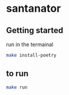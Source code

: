 # santanator

## Getting started
run in the termainal
```bash
make install-poetry
```

## to run
```bash
make run
```
